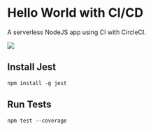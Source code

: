 # Hello World with CI/CD

A serverless NodeJS app using CI with CircleCI.

![](https://circleci.com/gh/rupakg/hello-world-ci.svg?style=shield&circle-token=:circle-token)

## Install Jest

``` npm install -g jest ```

## Run Tests

``` npm test --coverage ```
